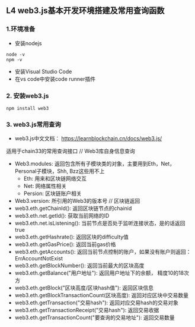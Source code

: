 ##  L4 web3.js基本开发环境搭建及常用查询函数

### 1.环境准备

 - 安装nodejs
```  
node -v
npm -v
```  
 - 安装Visual Studio Code
 - 在vs code中安装code runner插件

### 2. 安装web3.js
```  
npm install web3 
```  

### 3. web3.js常用查询  
 - web3.js中文文档： https://learnblockchain.cn/docs/web3.js/  

 适用于chain33的常用查询接口
  // Web3库自身信息查询
  - Web3.modules: 返回包含所有子模块类的对象，主要用到Eth，Net，Personal子模块，Shh, Bzz这些用不上
    - Eth: 用来和区块链网络交互
    - Net: 网络属性相关
    - Persion: 区块链账户相关
  - Web3.version: 所引用的Web3的版本号
  // 区块链返回
  - web3.eth.getChainId(): 返回区块链节点的chainid
  - web3.eth.net.getId(): 获取当前网络的ID
  - web3.eth.net.isListening(): 当前节点是否处于监听连接状态，是的话返回true
  - web3.eth.getHashrate():  返回区块的difficulty值
  - web3.eth.getGasPrice():  返回当前gas价格
  - web3.eth.getAccounts():  返回当前节点控制的账户，如果没有账户则返回：ErrAccountNotExist
  - web3.eth.getBlockNumber():  返回当前最大的区块高度
  - web3.eth.getBalance("用户地址"): 返回用户地址下的余额， 精度10的18次方
  - web3.eth.getBlock("区块高度/区块hash值"): 返回区块信息
  - web3.eth.getBlockTransactionCount(区块高度): 返回对应区块中交易数量
  - web3.eth.getTransaction("交易hash"): 返回对应交易hash的交易对象
  - web3.eth.getTransactionReceipt("交易hash"): 返回交易收据
  - web3.eth.getTransactionCount("要查询的交易地址"): 返回交易数量
